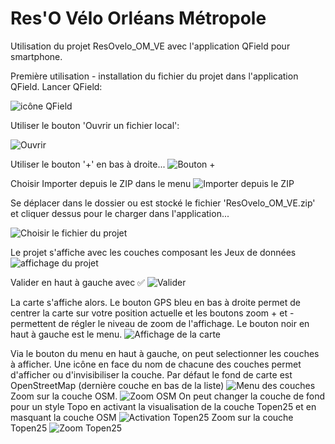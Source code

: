 # Res'O Vélo Orléans Métropole

Utilisation du projet ResOvelo_OM_VE avec l'application QField pour smartphone.

Première utilisation - installation du fichier du projet dans l'application QField.
Lancer QField:

![icône QField](MD/01-icone_QField.jpg "icône QField")

Utiliser le bouton 'Ouvrir un fichier local':

![Ouvrir](MD/02.jpg "Ouvrir un fichier local")

Utiliser le bouton '+' en bas à droite...
![Bouton +](MD/03.jpg "Utiliser le bouton +")

Choisir Importer depuis le ZIP dans le menu
![Importer depuis le ZIP](MD/04.jpg "Importer depuis le ZIP")

Se déplacer dans le dossier ou est stocké le fichier 'ResOvelo_OM_VE.zip' et cliquer dessus pour le charger dans l'application...

![Choisir le fichier du projet](MD/05.jpg "Choisir le fichier du projet")

Le projet s'affiche avec les couches composant les Jeux de données
![affichage du projet](MD/06.jpg "affichage du projet et des couches")

Valider en haut à gauche avec ✅️
![Valider](MD/07.jpg "Valider")

La carte s'affiche alors. Le bouton GPS bleu en bas à droite permet de centrer la carte sur votre position actuelle et les boutons zoom + et - permettent de régler le niveau de zoom de l'affichage. Le bouton noir en haut à gauche est le menu.
![Affichage de la carte](MD/08.jpg "Affichage de la carte")

Via le bouton du menu en haut à gauche, on peut selectionner les couches à afficher. Une icône en face du nom de chacune des couches permet d'afficher ou d'invisibiliser la couche.
Par défaut le fond de carte est OpenStreetMap (dernière couche en bas de la liste)
![Menu des couches](MD/09.jpg "Menu des couches visibles")
Zoom sur la couche OSM.
![Zoom OSM](MD/10.jpg "Zoom couche OSM")
On peut changer la couche de fond pour un style Topo en activant la visualisation de la couche Topen25 et en masquant la couche OSM
![Activation Topen25](MD/11.jpg "Activation Topen25")
Zoom sur la couche Topen25
![Zoom Topen25](MD/12.jpg "Zoom Topen25")



